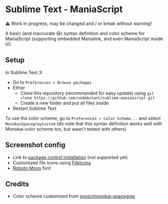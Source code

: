 # Sublime Text - ManiaScript
:warning: Work in progress, may be changed and / or break without warning!


A basic (and inaccurate :smiley:) syntax definition and color scheme for ManiaScript (supporting embedded Manialink, and even ManiaScript inside it!)

## Setup
In Sublime Text 3:
- Go to `Preferences > Browse packages`
- Either
	- Clone this repository (recommanded for easy update) using `git clone https://github.com/undebutant/sublime-maniascript.git`
	- Create a new folder and put all files inside
- Restart Sublime Text


To use the color scheme, go to `Preferences > Color Scheme...` and select `MonokaiSpacegrayCustom` (do note that this syntax definition works well with Monokai color scheme too, but wasn't tested with others)

## Screenshot config
- Link to [package control installation](https://packagecontrol.io/installation) (not supported yet)
- Customized file icons using [FileIcons](https://packagecontrol.io/packages/FileIcons%20Mono)
- [Roboto Mono](https://fonts.google.com/specimen/Roboto+Mono) font

## Credits
- Color scheme customised from [pyoio/monokai-spacegray](https://github.com/pyoio/monokai-spacegray)
